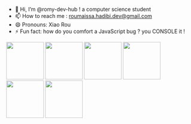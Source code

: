 - 👋 Hi, I’m @romy-dev-hub ! a computer science student
- 📫 How to reach me : roumaissa.hadibi.dev@gmail.com
- 😄 Pronouns: Xiao Rou
- ⚡ Fun fact: how do you comfort a JavaScript bug ? you CONSOLE it !

<img src="https://cdn.jsdelivr.net/gh/devicons/devicon/icons/html5/html5-original.svg" width="100" height="100"/>      <img src="https://cdn.jsdelivr.net/gh/devicons/devicon/icons/css3/css3-original.svg" width="100" height="100"/>     <img src="https://cdn.jsdelivr.net/gh/devicons/devicon/icons/javascript/javascript-original.svg" width="100" height="100"/>     <img src="https://cdn.jsdelivr.net/gh/devicons/devicon/icons/c/c-original.svg" width="100" height="100"/>     <img src="https://cdn.jsdelivr.net/gh/devicons/devicon/icons/lua/lua-original.svg" width="100" height="100"/>      <img src="https://cdn.jsdelivr.net/gh/devicons/devicon/icons/java/java-original.svg" width="100" height="100"/>
<!---
romy-dev-hub/romy-dev-hub is a ✨ special ✨ repository because its `README.md` (this file) appears on your GitHub profile.
You can click the Preview link to take a look at your changes.
--->
